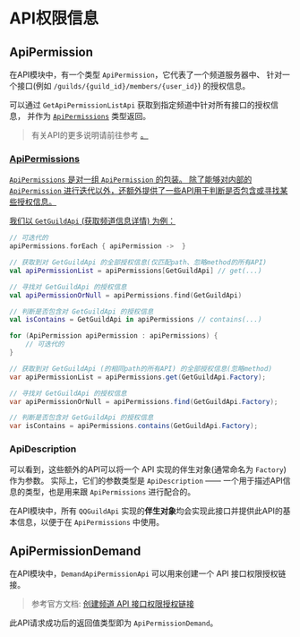 <show-structure for="chapter,procedure" depth="3"/>

# API权限信息

## ApiPermission

在API模块中，有一个类型 `ApiPermission`，它代表了一个频道服务器中、
针对一个接口(例如 `/guilds/{guild_id}/members/{user_id}`)
的授权信息。

可以通过 `GetApiPermissionListApi` 获取到指定频道中针对所有接口的授权信息，
并作为 [`ApiPermissions`](#apipermissions) 类型返回。

> 有关API的更多说明请前往参考
<a href="component-qq-guild-api.md" />。

### ApiPermissions

`ApiPermissions` 是对一组 `ApiPermission` 的包装。
除了能够对内部的 `ApiPermission` 进行迭代以外，还额外提供了一些API用于判断是否包含或寻找某些授权信息。

我们以 `GetGuildApi` (获取频道信息详情) 为例：

<tabs group="code">
<tab title="Kotlin" group-key="Kotlin">

```Kotlin
// 可迭代的
apiPermissions.forEach { apiPermission ->  }

// 获取到对 GetGuildApi 的全部授权信息(仅匹配path、忽略method的所有API)
val apiPermissionList = apiPermissions[GetGuildApi] // get(...)

// 寻找对 GetGuildApi 的授权信息
val apiPermissionOrNull = apiPermissions.find(GetGuildApi)

// 判断是否包含对 GetGuildApi 的授权信息
val isContains = GetGuildApi in apiPermissions // contains(...)
```

</tab>
<tab title="Java" group-key="Java">

```Java
for (ApiPermission apiPermission : apiPermissions) {
    // 可迭代的
}

// 获取到对 GetGuildApi (的相同path的所有API) 的全部授权信息(忽略method)
var apiPermissionList = apiPermissions.get(GetGuildApi.Factory);

// 寻找对 GetGuildApi 的授权信息
var apiPermissionOrNull = apiPermissions.find(GetGuildApi.Factory);

// 判断是否包含对 GetGuildApi 的授权信息
var isContains = apiPermissions.contains(GetGuildApi.Factory);
```

</tab>
</tabs>

### ApiDescription

可以看到，这些额外的API可以将一个 API 实现的伴生对象(通常命名为 `Factory`) 作为参数。
实际上，它们的参数类型是 `ApiDescription` —— 一个用于描述API信息的类型，也是用来跟 `ApiPermissions` 进行配合的。

在API模块中，所有 `QQGuildApi` 实现的**伴生对象**均会实现此接口并提供此API的基本信息，以便于在 `ApiPermissions` 中使用。

## ApiPermissionDemand

在API模块中，`DemandApiPermissionApi` 可以用来创建一个 API 接口权限授权链接。

> 参考官方文档: [创建频道 API 接口权限授权链接](https://bot.q.qq.com/wiki/develop/api/openapi/api_permissions/post_api_permission_demand.html)

此API请求成功后的返回值类型即为 `ApiPermissionDemand`。
